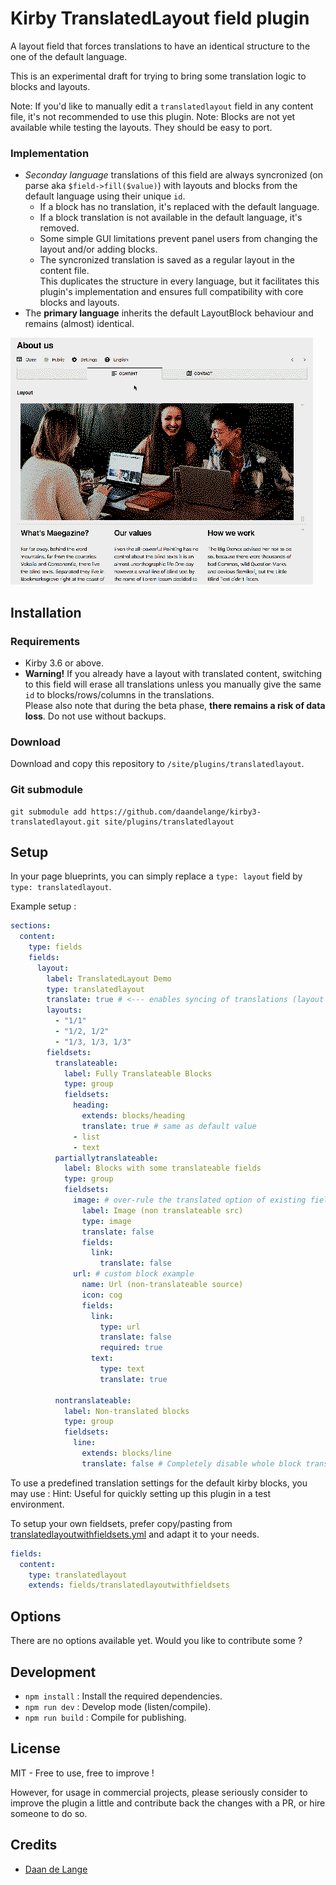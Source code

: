 # Kirby TranslatedLayout field plugin

A layout field that forces translations to have an identical structure to the one of the default language.

This is an experimental draft for trying to bring some translation logic to blocks and layouts.

Note: If you'd like to manually edit a `translatedlayout` field in any content file, it's not recommended to use this plugin.
Note: Blocks are not yet available while testing the layouts. They should be easy to port.

### Implementation
 - *Seconday language* translations of this field are always syncronized (on parse aka `$field->fill($value)`) with layouts and blocks from the default language using their unique `id`.
    - If a block has no translation, it's replaced with the default language.
    - If a block translation is not available in the default language, it's removed.
    - Some simple GUI limitations prevent panel users from changing the layout and/or adding blocks.
    - The syncronized translation is saved as a regular layout in the content file.  
      This duplicates the structure in every language, but it facilitates this plugin's implementation and ensures full compatibility with core blocks and layouts.
 - The **primary language** inherits the default LayoutBlock behaviour and remains (almost) identical.

![Screenshot of Kirby 3 plugins TranslatedLayout](TranslatedLayout.gif)

## Installation

### Requirements
- Kirby 3.6 or above.
- **Warning!** If you already have a layout with translated content, switching to this field will erase all translations unless you manually give the same `id` to blocks/rows/columns in the translations.  
  Please also note that during the beta phase, **there remains a risk of data loss**. Do not use without backups.


### Download
Download and copy this repository to `/site/plugins/translatedlayout`.

### Git submodule
```
git submodule add https://github.com/daandelange/kirby3-translatedlayout.git site/plugins/translatedlayout
```

<!-- Unavailable !!
### Composer

```
composer require daandelange/translatedlayout
```
-->

## Setup
In your page blueprints, you can simply replace a `type: layout` field by `type: translatedlayout`.

Example setup :
````yml
sections:
  content:
    type: fields
    fields:
      layout:
        label: TranslatedLayout Demo
        type: translatedlayout
        translate: true # <--- enables syncing of translations (layout field)
        layouts:
          - "1/1"
          - "1/2, 1/2"
          - "1/3, 1/3, 1/3"
        fieldsets:
          translateable:
            label: Fully Translateable Blocks
            type: group
            fieldsets:
              heading:
                extends: blocks/heading
                translate: true # same as default value
              - list
              - text
          partiallytranslateable:
            label: Blocks with some translateable fields
            type: group
            fieldsets:
              image: # over-rule the translated option of existing fields
                label: Image (non translateable src)
                type: image
                translate: false
                fields:
                  link:
                    translate: false
              url: # custom block example
                name: Url (non-translateable source)
                icon: cog
                fields:
                  link:
                    type: url
                    translate: false
                    required: true
                  text:
                    type: text
                    translate: true
                  
          nontranslateable:
            label: Non-translated blocks
            type: group
            fieldsets:
              line:
                extends: blocks/line
                translate: false # Completely disable whole block translations
````

To use a predefined translation settings for the default kirby blocks, you may use :
Hint: Useful for quickly setting up this plugin in a test environment.

To setup your own fieldsets, prefer copy/pasting from [translatedlayoutwithfieldsets.yml](https://github.com/Daandelange/kirby3-TranslatedLayout/blob/master/src/blueprints/fields/translatedlayoutwithfieldsets.yml) and adapt it to your needs.
````yml
fields:
  content:
    type: translatedlayout
    extends: fields/translatedlayoutwithfieldsets
````

## Options
There are no options available yet. Would you like to contribute some ?

## Development
- `npm install` : Install the required dependencies.
- `npm run dev` : Develop mode (listen/compile).
- `npm run build` : Compile for publishing.

## License

MIT - Free to use, free to improve !

However, for usage in commercial projects, please seriously consider to improve the plugin a little and contribute back the changes with a PR, or hire someone to do so.

## Credits

- [Daan de Lange](https://daandelange.com/)
